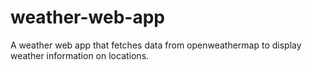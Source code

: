 # weather-web-app
A weather web app that fetches data from openweathermap to display weather information on locations.
